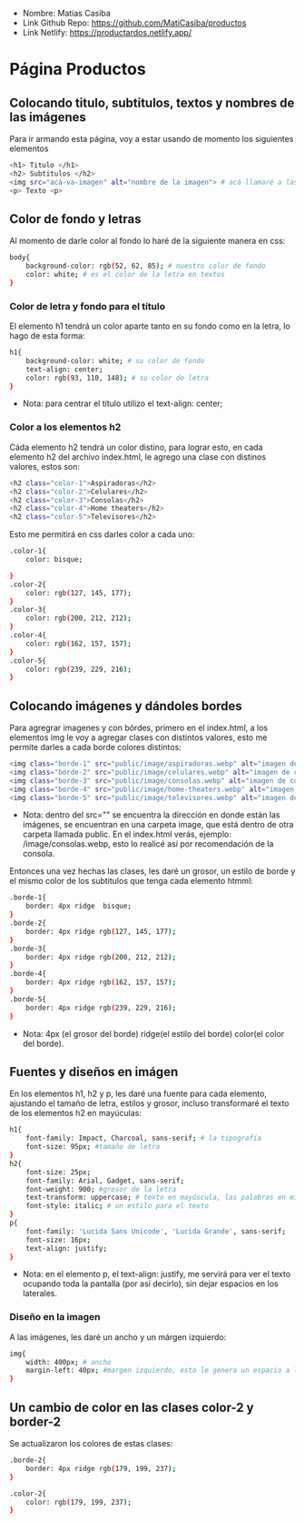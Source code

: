 * Nombre: Matias Casiba
* Link Github Repo: https://github.com/MatiCasiba/productos
* Link Netlify: https://productardos.netlify.app/

# Página Productos

## Colocando titulo, subtitulos, textos y nombres de las imágenes
Para ir armando esta página, voy a estar usando de momento los siguientes elementos
```sh
<h1> Titulo </h1>
<h2> Subtitulos </h2>
<img src="acá-va-imagen" alt="nombre de la imagen"> # acá llamaré a las imágenes.
<p> Texto <p>
```

## Color de fondo y letras
Al momento de darle color al fondo lo haré de la siguiente manera en css:
```sh
body{
    background-color: rgb(52, 62, 85); # nuestro color de fondo
    color: white; # es el color de la letra en textos
}
```

### Color de letra y fondo para el título
El elemento h1 tendrá un color aparte tanto en su fondo como en la letra, lo hago de esta forma:
```sh
h1{
    background-color: white; # su color de fondo
    text-align: center;
    color: rgb(93, 110, 148); # su color de letra
}
```
* Nota: para centrar el título utilizo el text-align: center;

### Color a los elementos h2
Cáda elemento h2 tendrá un color distino, para lograr esto, en cada elemento h2 del archivo index.html, le agrego una clase con distinos valores, estos son:
```sh
<h2 class="color-1">Aspiradoras</h2>
<h2 class="color-2">Celulares</h2>
<h2 class="color-3">Consolas</h2>
<h2 class="color-4">Home theaters</h2>
<h2 class="color-5">Televisores</h2>
```
Esto me permitirá en css darles color a cada uno:
```sh
.color-1{
    color: bisque;

}
.color-2{
    color: rgb(127, 145, 177);
}
.color-3{
    color: rgb(200, 212, 212);
}
.color-4{
    color: rgb(162, 157, 157);
}
.color-5{
    color: rgb(239, 229, 216);
}
```

## Colocando imágenes y dándoles bordes
Para agregrar imagenes y con bórdes, primero en el index.html, a los elementos img le voy a agregar clases con distintos valores, esto me permite darles a cada borde colores distintos:
```sh
<img class="borde-1" src="public/image/aspiradoras.webp" alt="imagen de aspiradora">
<img class="borde-2" src="public/image/celulares.webp" alt="imagen de celulares">
<img class="borde-3" src="public/image/consolas.webp" alt="imagen de consola">
<img class="borde-4" src="public/image/home-theaters.webp" alt="imagen de home theater">
<img class="borde-5" src="public/image/televisores.webp" alt="imagen de televisor">
```
* Nota: dentro del src="" se encuentra la dirección en donde están las imágenes, se encuentran en una carpeta image, que está dentro de otra carpeta llamada public. En el index.html verás, ejemplo: /image/consolas.webp, esto lo realicé así por recomendación de la consola.

Entonces una vez hechas las clases, les daré un grosor, un estilo de borde y el mismo color de los subtitulos que tenga cada elemento htmml:
```sh
.borde-1{
    border: 4px ridge  bisque;
}
.borde-2{
    border: 4px ridge rgb(127, 145, 177);
}
.borde-3{
    border: 4px ridge rgb(200, 212, 212);
}
.borde-4{
    border: 4px ridge rgb(162, 157, 157);
}
.borde-5{
    border: 4px ridge rgb(239, 229, 216);
}
```
* Nota: 4px (el grosor del borde) ridge(el estilo del borde) color(el color del borde).

## Fuentes y diseños en imágen
En los elementos h1, h2 y p, les daré una fuente para cada elemento, ajustando el tamaño de letra, estilos y grosor, incluso transformaré el texto de los elementos h2 en mayúculas:
```sh
h1{
    font-family: Impact, Charcoal, sans-serif; # la tipografía
    font-size: 95px; #tamaño de letra
}
h2{
    font-size: 25px;
    font-family: Arial, Gadget, sans-serif;
    font-weight: 900; #grosor de la letra
    text-transform: uppercase; # texto en mayúscula, las palabras en minúscula que se encuentren en este elemento, pasarán a ser mayúsculas
    font-style: italic; # un estilo para el texto
}
p{
    font-family: 'Lucida Sans Unicode', 'Lucida Grande', sans-serif;
    font-size: 16px;
    text-align: justify;
}
```
* Nota: en el elemento p, el text-align: justify, me servirá para ver el texto ocupando toda la pantalla (por así decirlo), sin dejar espacios en los laterales.

### Diseño en la imagen
A las imágenes, les daré un ancho y un márgen izquierdo:
```sh
img{
    width: 400px; # ancho
    margin-left: 40px; #margen izquierdo, esto le genera un espacio a la izquierda en las imágenes
}
```

## Un cambio de color en las clases color-2 y border-2
Se actualizaron los colores de estas clases:
```sh
.borde-2{
    border: 4px ridge rgb(179, 199, 237);
}

.color-2{
    color: rgb(179, 199, 237);
}
```